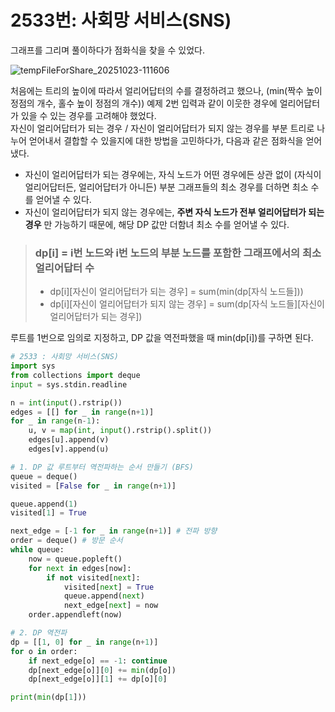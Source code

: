 # 2533번: 사회망 서비스(SNS)
그래프를 그리며 풀이하다가 점화식을 찾을 수 있었다.

![tempFileForShare_20251023-111606](https://github.com/user-attachments/assets/72d433e3-4104-42bc-a680-5c18eef3a4b8)

처음에는 트리의 높이에 따라서 얼리어답터의 수를 결정하려고 했으나, (min(짝수 높이 정점의 개수, 홀수 높이 정점의 개수)) 예제 2번 입력과 같이 이웃한 경우에 얼리어답터가 있을 수 있는 경우를 고려해야 했었다.  
자신이 얼리어답터가 되는 경우 / 자신이 얼리어답터가 되지 않는 경우를 부분 트리로 나누어 얻어내서 결합할 수 있을지에 대한 방법을 고민하다가, 다음과 같은 점화식을 얻어냈다.  

- 자신이 얼리어답터가 되는 경우에는, 자식 노드가 어떤 경우에든 상관 없이 (자식이 얼리어답터든, 얼리어답터가 아니든) 부분 그래프들의 최소 경우를 더하면 최소 수를 얻어낼 수 있다.
- 자신이 얼리어답터가 되지 않는 경우에는, **주변 자식 노드가 전부 얼리어답터가 되는 경우** 만 가능하기 때문에, 해당 DP 값만 더함녀 최소 수를 얻어낼 수 있다.

> ### dp[i] = i번 노드와 i번 노드의 부분 노드를 포함한 그래프에서의 최소 얼리어답터 수
> - dp[i][자신이 얼리어답터가 되는 경우] = sum(min(dp[자식 노드들]))
> - dp[i][자신이 얼리어답터가 되지 않는 경우] = sum(dp[자식 노드들][자신이 얼리어답터가 되는 경우])

루트를 1번으로 임의로 지정하고, DP 값을 역전파했을 때 min(dp[i])를 구하면 된다.

```py
# 2533 : 사회망 서비스(SNS)
import sys
from collections import deque
input = sys.stdin.readline

n = int(input().rstrip())
edges = [[] for _ in range(n+1)]
for _ in range(n-1):
    u, v = map(int, input().rstrip().split())
    edges[u].append(v)
    edges[v].append(u)

# 1. DP 값 루트부터 역전파하는 순서 만들기 (BFS)
queue = deque()
visited = [False for _ in range(n+1)]

queue.append(1)
visited[1] = True

next_edge = [-1 for _ in range(n+1)] # 전파 방향
order = deque() # 방문 순서
while queue:
    now = queue.popleft()
    for next in edges[now]:
        if not visited[next]:
            visited[next] = True
            queue.append(next)
            next_edge[next] = now
    order.appendleft(now)

# 2. DP 역전파
dp = [[1, 0] for _ in range(n+1)]
for o in order:
    if next_edge[o] == -1: continue
    dp[next_edge[o]][0] += min(dp[o])
    dp[next_edge[o]][1] += dp[o][0]

print(min(dp[1]))
```
